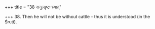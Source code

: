 +++
title = "38 नानुत्सृष्टः स्यात्"

+++
38. Then he will not be without cattle - thus it is understood (in the Śruti).
